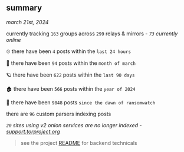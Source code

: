 
## summary
_march 21st, 2024_

currently tracking `163` groups across `299` relays & mirrors - _`73` currently online_

⏲ there have been `4` posts within the `last 24 hours`

🦈 there have been `94` posts within the `month of march`

🪐 there have been `622` posts within the `last 90 days`

🏚 there have been `566` posts within the `year of 2024`

🦕 there have been `9848` posts `since the dawn of ransomwatch`

there are `96` custom parsers indexing posts

_`20` sites using v2 onion services are no longer indexed - [support.torproject.org](https://support.torproject.org/onionservices/v2-deprecation/)_

> see the project [README](https://github.com/joshhighet/ransomwatch#ransomwatch--) for backend technicals
